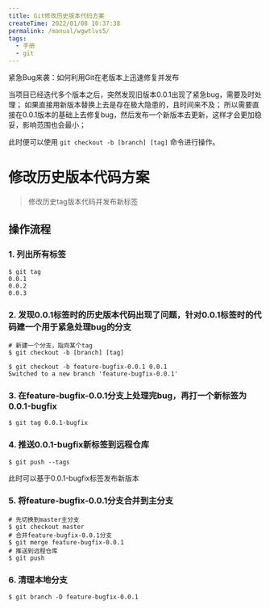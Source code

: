 ```yaml
---
title: Git修改历史版本代码方案
createTime: 2022/01/08 10:37:38
permalink: /manual/wgwtlvs5/
tags:
  - 手册
  - git
---
```



紧急Bug来袭：如何利用Git在老版本上迅速修复并发布

当项目已经迭代多个版本之后，突然发现旧版本0.0.1出现了紧急bug，需要及时处理；
如果直接用新版本替换上去是存在极大隐患的，且时间来不及；
所以需要直接在0.0.1版本的基础上去修复bug，然后发布一个新版本去更新，这样才会更加稳妥，影响范围也会最小；

此时便可以使用 `git checkout -b [branch] [tag]` 命令进行操作。


<!-- more -->

# 修改历史版本代码方案

> 修改历史tag版本代码并发布新标签

## 操作流程

### 1. 列出所有标签

   ```shell
   $ git tag
   0.0.1
   0.0.2
   0.0.3
   ```



### 2. 发现0.0.1标签时的历史版本代码出现了问题，针对0.0.1标签时的代码建一个用于紧急处理bug的分支

   ```shell
   # 新建一个分支，指向某个tag
   $ git checkout -b [branch] [tag]
   
   ```

   ```shell
   $ git checkout -b feature-bugfix-0.0.1 0.0.1
   Switched to a new branch 'feature-bugfix-0.0.1'
   ```



### 3. 在feature-bugfix-0.0.1分支上处理完bug，再打一个新标签为0.0.1-bugfix

   ```shell
   $ git tag 0.0.1-bugfix
   ```



### 4. 推送0.0.1-bugfix新标签到远程仓库

   ```shell
   $ git push --tags
   ```

   此时可以基于0.0.1-bugfix标签发布新版本



### 5. 将feature-bugfix-0.0.1分支合并到主分支

   ```shell
   # 先切换到master主分支
   $ git checkout master
   # 合并feature-bugfix-0.0.1分支
   $ git merge feature-bugfix-0.0.1
   # 推送到远程仓库
   $ git push 
   ```



### 6. 清理本地分支

   ```shell
   $ git branch -D feature-bugfix-0.0.1
   ```
